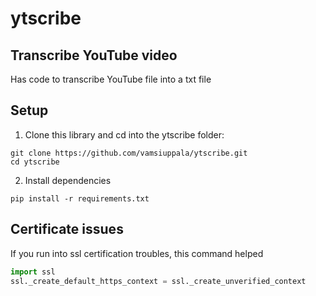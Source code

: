 # ytscribe

## Transcribe YouTube video
Has code to transcribe YouTube file into a txt file

## Setup
1. Clone this library and cd into the ytscribe folder:
```
git clone https://github.com/vamsiuppala/ytscribe.git
cd ytscribe
```

2. Install dependencies
```
pip install -r requirements.txt
```

## Certificate issues
If you run into ssl certification troubles, this command helped

``` python
import ssl
ssl._create_default_https_context = ssl._create_unverified_context
```
